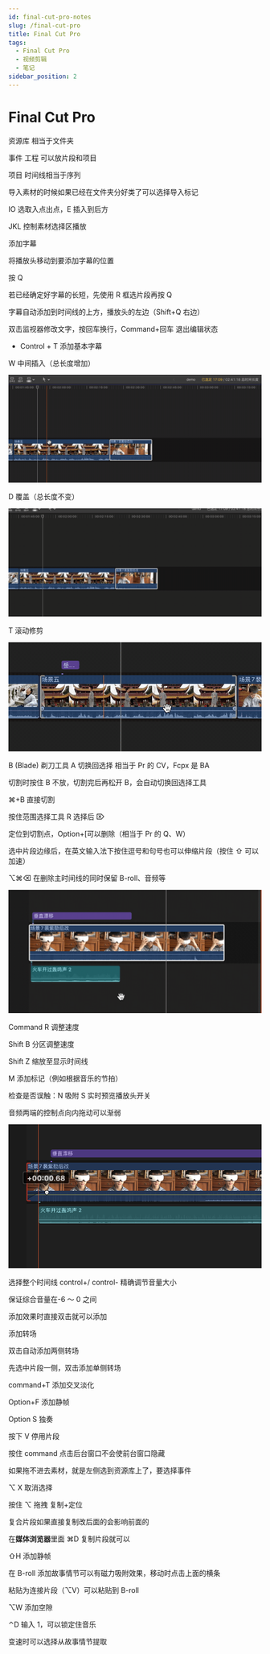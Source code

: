 ```yaml
---
id: final-cut-pro-notes
slug: /final-cut-pro
title: Final Cut Pro
tags:
  - Final Cut Pro
  - 视频剪辑
  - 笔记
sidebar_position: 2
---
```


# Final Cut Pro

资源库 相当于文件夹

事件 工程 可以放片段和项目

项目 时间线相当于序列

导入素材的时候如果已经在文件夹分好类了可以选择导入标记

IO 选取入点出点，E 插入到后方

JKL 控制素材选择区播放

添加字幕

将播放头移动到要添加字幕的位置

按 Q

若已经确定好字幕的长短，先使用 R 框选片段再按 Q

字幕自动添加到时间线的上方，播放头的左边（Shift+Q 右边）

双击监视器修改文字，按回车换行，Command+回车 退出编辑状态

- Control + T 添加基本字幕

W 中间插入（总长度增加）

![Final%20Cut%20Pro/2020-07-14_11.32.01.gif](src/fcp/2020-07-14_11.32.01.gif)

D 覆盖（总长度不变）

![Final%20Cut%20Pro%20X%203bd117a6990541d2ae7eef130d386952/2020-07-14_11.30.25.gif](src/fcp/2020-07-14_11.30.25.gif)

T 滚动修剪

![Final%20Cut%20Pro%20X%203bd117a6990541d2ae7eef130d386952/2020-07-14_11.36.06.gif](src/fcp/2020-07-14_11.36.06.gif)

B (Blade) 剃刀工具 A 切换回选择 相当于 Pr 的 CV，Fcpx 是 BA

切割时按住 B 不放，切割完后再松开 B，会自动切换回选择工具

⌘+B 直接切割

按住范围选择工具 R 选择后 ⌦

定位到切割点，Option+[可以删除（相当于 Pr 的 Q、W）

选中片段边缘后，在英文输入法下按住逗号和句号也可以伸缩片段（按住 ⇧ 可以加速）

⌥⌘⌫ 在删除主时间线的同时保留 B-roll、音频等

![Final%20Cut%20Pro%20X%203bd117a6990541d2ae7eef130d386952/2020-07-14_12.00.17.gif](src/fcp/2020-07-14_12.00.17.gif)

Command R 调整速度

Shift B 分区调整速度

Shift Z 缩放至显示时间线

M 添加标记（例如根据音乐的节拍）

检查是否误触：N 吸附 S 实时预览播放头开关

音频两端的控制点向内拖动可以渐弱

![Final%20Cut%20Pro%20X%203bd117a6990541d2ae7eef130d386952/2020-07-14_12.21.31.png](src/fcp/2020-07-14_12.21.31.png)

选择整个时间线 control+/ control- 精确调节音量大小

保证综合音量在-6 ～ 0 之间

添加效果时直接双击就可以添加

添加转场

双击自动添加两侧转场

先选中片段一侧，双击添加单侧转场

command+T 添加交叉淡化

Option+F 添加静帧

Option S 独奏

按下 V 停用片段

按住 command 点击后台窗口不会使前台窗口隐藏

如果拖不进去素材，就是左侧选到资源库上了，要选择事件

⌥ X 取消选择

按住 ⌥ 拖拽 复制+定位

复合片段如果直接复制改后面的会影响前面的

在**媒体浏览器**里面 ⌘D 复制片段就可以

⇧H 添加静帧

在 B-roll 添加故事情节可以有磁力吸附效果，移动时点击上面的横条

粘贴为连接片段（⌥V）可以粘贴到 B-roll

⌥W 添加空隙

⌃D 输入 1，可以锁定住音乐

变速时可以选择从故事情节提取
